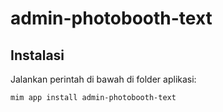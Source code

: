 # admin-photobooth-text

## Instalasi

Jalankan perintah di bawah di folder aplikasi:

```
mim app install admin-photobooth-text
```
